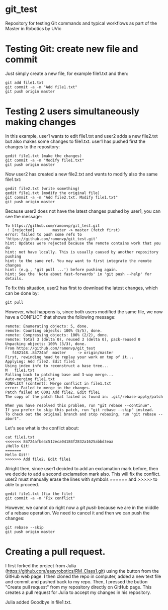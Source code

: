 # git_test
Repository for testing Git commands and typical workflows as part of the Master in Robotics by UVic

# Testing Git: create new file and commit
Just simply create a new file, for example file1.txt and then:
```
git add file1.txt
git commit -a -m "Add file1.txt"
git push origin master
```

# Testing 2 users simultaneously making changes
In this example, user1 wants to edit file1.txt and user2 adds a new file2.txt but also makes some changes to file1.txt.
user1 has pushed first the changes to the repository:
```
gedit file1.txt (make the changes)
git commit -a -m "Modify file1.txt"
git push origin master
```

Now user2 has created a new file2.txt and wants to modify also the same file1.txt:
```
gedit file2.txt (write something)
gedit file1.txt (modify the original file)
git commit -a -m "Add file2.txt. Modify file1.txt"
git push origin master
```
Because user2 does not have the latest changes pushed by user1, you can see the message:

```
To https://github.com/ramonvp/git_test.git
 ! [rejected]        master -> master (fetch first)
error: failed to push some refs to 'https://github.com/ramonvp/git_test.git'
hint: Updates were rejected because the remote contains work that you do
hint: not have locally. This is usually caused by another repository pushing
hint: to the same ref. You may want to first integrate the remote changes
hint: (e.g., 'git pull ...') before pushing again.
hint: See the 'Note about fast-forwards' in 'git push --help' for details.
```
To fix this situation, user2 has first to download the latest changes, which can be done by:
```
git pull
```
However, what happens is, since both users modified the same file, we now have a CONFLICT that shows the following message:
```
remote: Enumerating objects: 5, done.
remote: Counting objects: 100% (5/5), done.
remote: Compressing objects: 100% (2/2), done.
remote: Total 3 (delta 0), reused 3 (delta 0), pack-reused 0
Unpacking objects: 100% (3/3), done.
From https://github.com/ramonvp/git_test
   f482148..84724af  master     -> origin/master
First, rewinding head to replay your work on top of it...
Applying: Add file2. Edit file1
Using index info to reconstruct a base tree...
M	file1.txt
Falling back to patching base and 3-way merge...
Auto-merging file1.txt
CONFLICT (content): Merge conflict in file1.txt
error: Failed to merge in the changes.
Patch failed at 0001 Add file2. Edit file1
The copy of the patch that failed is found in: .git/rebase-apply/patch

When you have resolved this problem, run "git rebase --continue".
If you prefer to skip this patch, run "git rebase --skip" instead.
To check out the original branch and stop rebasing, run "git rebase --abort".
```
Let's see what is the conflict about:
```
cat file1.txt 
<<<<<<< 84724afbe4c512eca04184f2832a1625abbd3eaa
¡Hello Git!
=======
Hello Git!!
>>>>>>> Add file2. Edit file1
```
Alright then, since user1 decided to add an exclamation mark before, then we decide to add a second exclamation mark also. This will fix the conflict. user2 must manually erase the lines with symbols *======* and *>>>>>* to able to proceed.
```
gedit file1.txt (fix the file)
git commit -a -m "Fix conflict"
```
However, we cannot do right now a *git push* because we are in the middle of a rebase operation. We need to cancel it and then we can push the changes:
```
git rebase --skip
git push origin master
```
# Creating a pull request.
I first forked the project from Julia (https://github.com/easyrobotics/RM_Class1.git) using the button from the GitHub web page.
I then cloned the repo in computer, added a new text file and commit and pushed back to my repo.
Then, I pressed the button "Create pull request" from my repository directly on GitHub page. This creates a pull request for Julia to accept my changes in his repository.

Julia added Goodbye in file1.txt.

